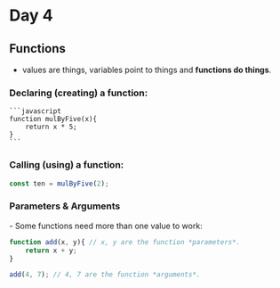 <h1>Day 4</h1>

<h2>Functions</h2>

- values are things, variables point to things and **functions do things**.

<h3>Declaring (creating) a function:</h3>

    ```javascript
    function mulByFive(x){
        return x * 5;
    }
    ```

<h3>Calling (using) a function:</h3>

```javascript
const ten = mulByFive(2);
```

<h3>Parameters & Arguments</h3>
- Some functions need more than one value to work:

```javascript
function add(x, y){ // x, y are the function *parameters*.
    return x + y;
}

add(4, 7); // 4, 7 are the function *arguments*.
```
